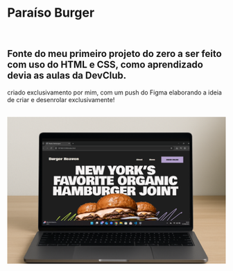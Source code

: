<h1>Paraíso Burger</h1>
<br>
<h2>Fonte do meu primeiro projeto do zero a ser feito com uso do HTML e CSS, como aprendizado devia as aulas da DevClub.</h2>
<p>criado exclusivamento por mim, com um push do Figma elaborando a ideia de criar e desenrolar exclusivamente!</p>
<br>
<img src="https://github.com/Matxeusoar/meu-primeiro-projeto-s-/blob/master/img/design-paraisoburger.png?raw=true">
